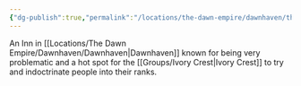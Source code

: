 ```yaml
---
{"dg-publish":true,"permalink":"/locations/the-dawn-empire/dawnhaven/the-silent-shade/","noteIcon":""}
---
```


An Inn in [[Locations/The Dawn Empire/Dawnhaven/Dawnhaven\|Dawnhaven]] known for being very problematic and a hot spot for the [[Groups/Ivory Crest\|Ivory Crest]] to try and indoctrinate people into their ranks.  